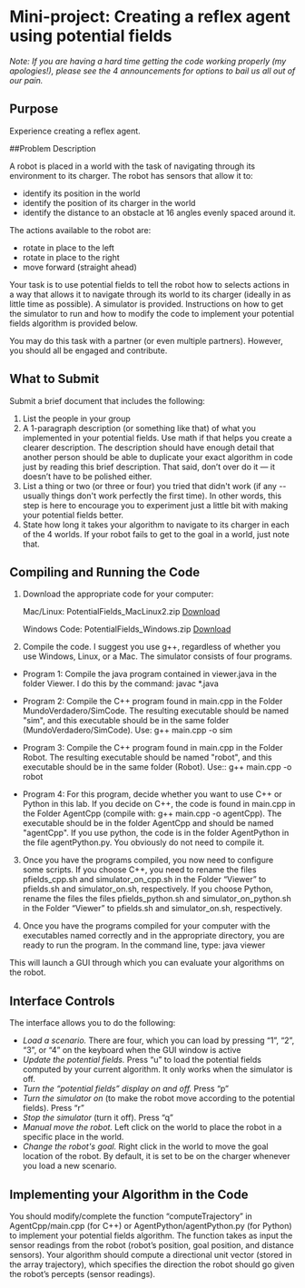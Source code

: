 # Mini-project: Creating a reflex agent using potential fields

_Note: If you are having a hard time getting the code working properly (my apologies!), please see the 4 announcements for options to bail us all out of our pain._

## Purpose

Experience creating a reflex agent.

##Problem Description

A robot is placed in a world with the task of navigating through its environment to its charger. The robot has sensors that allow it to:

- identify its position in the world
- identify the position of its charger in the world
- identify the distance to an obstacle at 16 angles evenly spaced around it.

The actions available to the robot are:

- rotate in place to the left
- rotate in place to the right
- move forward (straight ahead)

Your task is to use potential fields to tell the robot how to selects actions in a way that allows it to navigate through its world to its charger (ideally in as little time as possible). A simulator is provided. Instructions on how to get the simulator to run and how to modify the code to implement your potential fields algorithm is provided below.

You may do this task with a partner (or even multiple partners). However, you should all be engaged and contribute.

## What to Submit

Submit a brief document that includes the following:

1. List the people in your group
2. A 1-paragraph description (or something like that) of what you implemented in your potential fields. Use math if that helps you create a clearer description. The description should have enough detail that another person should be able to duplicate your exact algorithm in code just by reading this brief description. That said, don’t over do it — it doesn’t have to be polished either.
3. List a thing or two (or three or four) you tried that didn't work (if any -- usually things don't work perfectly the first time). In other words, this step is here to encourage you to experiment just a little bit with making your potential fields better.
4. State how long it takes your algorithm to navigate to its charger in each of the 4 worlds. If your robot fails to get to the goal in a world, just note that.

## Compiling and Running the Code

1. Download the appropriate code for your computer:

   Mac/Linux: PotentialFields_MacLinux2.zip [Download](https://learningsuite.byu.edu/plugins/Upload/fileDownload.php?fileId=23017cae-kKrk-FN5D-S3B9-Fwbd737bebd9)

   Windows Code: PotentialFields_Windows.zip [Download](https://learningsuite.byu.edu/plugins/Upload/fileDownload.php?fileId=b70107a0-3XW4-08Ib-JOwR-H4f1fb7d3f3b)

2. Compile the code. I suggest you use g++, regardless of whether you use Windows, Linux, or a Mac. The simulator consists of four programs.

- Program 1: Compile the java program contained in viewer.java in the folder Viewer. I do this by the command: javac \*.java

- Program 2: Compile the C++ program found in main.cpp in the Folder MundoVerdadero/SimCode. The resulting executable should be named "sim", and this executable should be in the same folder (MundoVerdadero/SimCode). Use: g++ main.cpp -o sim

- Program 3: Compile the C++ program found in main.cpp in the Folder Robot. The resulting executable should be named "robot", and this executable should be in the same folder (Robot). Use:: g++ main.cpp -o robot

- Program 4: For this program, decide whether you want to use C++ or Python in this lab. If you decide on C++, the code is found in main.cpp in the Folder AgentCpp (compile with: g++ main.cpp -o agentCpp). The executable should be in the folder AgentCpp and should be named "agentCpp". If you use python, the code is in the folder AgentPython in the file agentPython.py. You obviously do not need to compile it.

3. Once you have the programs compiled, you now need to configure some scripts. If you choose C++, you need to rename the files pfields_cpp.sh and simulator_on_cpp.sh in the Folder “Viewer” to pfields.sh and simulator_on.sh, respectively. If you choose Python, rename the files the files pfields_python.sh and simulator_on_python.sh in the Folder “Viewer” to pfields.sh and simulator_on.sh, respectively.

4. Once you have the programs compiled for your computer with the executables named correctly and in the appropriate directory, you are ready to run the program. In the command line, type: java viewer

This will launch a GUI through which you can evaluate your algorithms on the robot.

## Interface Controls

The interface allows you to do the following:

- _Load a scenario._ There are four, which you can load by pressing “1”, “2”, “3”, or “4” on the keyboard when the GUI window is active
- _Update the potential fields._ Press “u” to load the potential fields computed by your current algorithm. It only works when the simulator is off.
- _Turn the “potential fields” display on and off._ Press “p”
- _Turn the simulator on_ (to make the robot move according to the potential fields). Press “r”
- _Stop the simulator_ (turn it off). Press “q”
- _Manual move the robot._ Left click on the world to place the robot in a specific place in the world.
- _Change the robot's goal._ Right click in the world to move the goal location of the robot. By default, it is set to be on the charger whenever you load a new scenario.

## Implementing your Algorithm in the Code

You should modify/complete the function “computeTrajectory” in AgentCpp/main.cpp (for C++) or AgentPython/agentPython.py (for Python) to implement your potential fields algorithm. The function takes as input the sensor readings from the robot (robot’s position, goal position, and distance sensors). Your algorithm should compute a directional unit vector (stored in the array trajectory), which specifies the direction the robot should go given the robot’s percepts (sensor readings).
